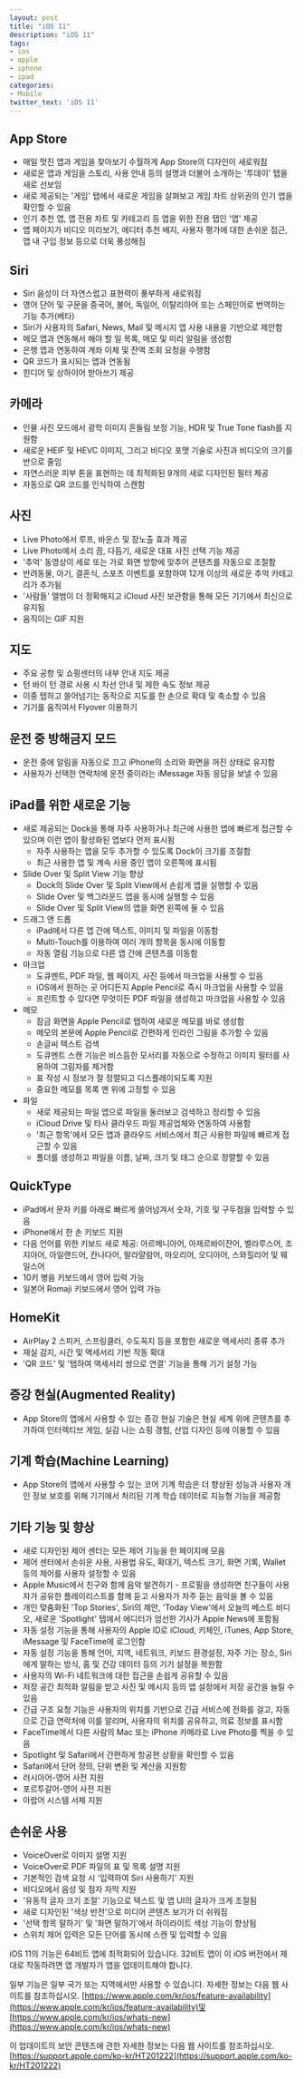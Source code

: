 ```yaml
---
layout: post
title: "iOS 11"
description: "iOS 11"
tags:
- ios
- apple
- iphone
- ipad
categories:
- Mobile
twitter_text: 'iOS 11'
---
```



## App Store

* 매일 멋진 앱과 게임을 찾아보기 수월하게 App Store의 디자인이 새로워짐
* 새로운 앱과 게임을 스토리, 사용 안내 등의 설명과 더불어 소개하는 '투데이' 탭을 새로 선보임
* 새로 제공되는 '게임' 탭에서 새로운 게임을 살펴보고 게임 차트 상위권의 인기 앱을 확인할 수 있음
* 인기 추천 앱, 앱 전용 차트 및 카테고리 등 앱을 위한 전용 탭인 '앱' 제공
* 앱 페이지가 비디오 미리보기, 에디터 추천 배지, 사용자 평가에 대한 손쉬운 접근, 앱 내 구입 정보 등으로 더욱 풍성해짐


## Siri

* Siri 음성이 더 자연스럽고 표현력이 풍부하게 새로워짐
* 영어 단어 및 구문을 중국어, 불어, 독일어, 이탈리아어 또는 스페인어로 번역하는 기능 추가(베타)
* Siri가 사용자의 Safari, News, Mail 및 메시지 앱 사용 내용을 기반으로 제안함
* 메모 앱과 연동해서 해야 할 일 목록, 메모 및 미리 알림을 생성함
* 은행 앱과 연동하여 계좌 이체 및 잔액 조회 요청을 수행함
* QR 코드가 표시되는 앱과 연동됨
* 힌디어 및 상하이어 받아쓰기 제공


## 카메라

* 인물 사진 모드에서 광학 이미지 흔들림 보정 기능, HDR 및 True Tone flash를 지원함
* 새로운 HEIF 및 HEVC 이미지, 그리고 비디오 포맷 기술로 사진과 비디오의 크기를 반으로 줄임
* 자연스러운 피부 톤을 표현하는 데 최적화된 9개의 새로 디자인된 필터 제공
* 자동으로 QR 코드를 인식하여 스캔함


## 사진

* Live Photo에서 루프, 바운스 및 장노출 효과 제공
* Live Photo에서 소리 끔, 다듬기, 새로운 대표 사진 선택 기능 제공
* '추억' 동영상이 세로 또는 가로 화면 방향에 맞추어 콘텐츠를 자동으로 조절함
* 반려동물, 아기, 결혼식, 스포츠 이벤트를 포함하여 12개 이상의 새로운 추억 카테고리가 추가됨
* '사람들' 앨범이 더 정확해지고 iCloud 사진 보관함을 통해 모든 기기에서 최신으로 유지됨
* 움직이는 GIF 지원


## 지도

* 주요 공항 및 쇼핑센터의 내부 안내 지도 제공
* 턴 바이 턴 경로 사용 시 차선 안내 및 제한 속도 정보 제공
* 이중 탭하고 쓸어넘기는 동작으로 지도를 한 손으로 확대 및 축소할 수 있음
* 기기를 움직여서 Flyover 이용하기


## 운전 중 방해금지 모드

* 운전 중에 알림을 자동으로 끄고 iPhone의 소리와 화면을 꺼진 상태로 유지함
* 사용자가 선택한 연락처에 운전 중이라는 iMessage 자동 응답을 보낼 수 있음


## iPad를 위한 새로운 기능

* 새로 제공되는 Dock을 통해 자주 사용하거나 최근에 사용한 앱에 빠르게 접근할 수 있으며 이런 앱이 활성화된 앱보다 먼저 표시됨
    * 자주 사용하는 앱을 모두 추가할 수 있도록 Dock이 크기를 조절함
    * 최근 사용한 앱 및 계속 사용 중인 앱이 오른쪽에 표시됨
* Slide Over 및 Split View 기능 향상
    * Dock의 Slide Over 및 Split View에서 손쉽게 앱을 실행할 수 있음
    * Slide Over 및 백그라운드 앱을 동시에 실행할 수 있음
    * Slide Over 및 Split View의 앱을 화면 왼쪽에 둘 수 있음
* 드래그 앤 드롭
    * iPad에서 다른 앱 간에 텍스트, 이미지 및 파일을 이동함
    * Multi-Touch를 이용하여 여러 개의 항목을 동시에 이동함
    * 자동 열림 기능으로 다른 앱 간에 콘텐츠를 이동함
* 마크업
    * 도큐멘트, PDF 파일, 웹 페이지, 사진 등에서 마크업을 사용할 수 있음
    * iOS에서 원하는 곳 어디든지 Apple Pencil로 즉시 마크업을 사용할 수 있음
    * 프린트할 수 있다면 무엇이든 PDF 파일을 생성하고 마크업을 사용할 수 있음
* 메모
    * 잠금 화면을 Apple Pencil로 탭하여 새로운 메모를 바로 생성함
    * 메모의 본문에 Apple Pencil로 간편하게 인라인 그림을 추가할 수 있음
    * 손글씨 텍스트 검색
    * 도큐멘트 스캔 기능은 비스듬한 모서리를 자동으로 수정하고 이미지 필터를 사용하여 그림자를 제거함
    * 표 작성 시 정보가 잘 정렬되고 디스플레이되도록 지원
    * 중요한 메모를 목록 맨 위에 고정할 수 있음
* 파일
    * 새로 제공되는 파일 앱으로 파일을 둘러보고 검색하고 정리할 수 있음
    * iCloud Drive 및 타사 클라우드 파일 제공업체와 연동하여 사용함
    * '최근 항목'에서 모든 앱과 클라우드 서비스에서 최근 사용한 파일에 빠르게 접근할 수 있음
    * 폴더를 생성하고 파일을 이름, 날짜, 크기 및 태그 순으로 정렬할 수 있음


## QuickType

* iPad에서 문자 키를 아래로 빠르게 쓸어넘겨서 숫자, 기호 및 구두점을 입력할 수 있음
* iPhone에서 한 손 키보드 지원
* 다음 언어를 위한 키보드 새로 제공: 아르메니아어, 아제르바이잔어, 벨라루스어, 조지아어, 아일랜드어, 칸나다어, 말라얄람어, 마오리어, 오디아어, 스와힐리어 및 웨일스어
* 10키 병음 키보드에서 영어 입력 가능
* 일본어 Romaji 키보드에서 영어 입력 가능


## HomeKit

* AirPlay 2 스피커, 스프링클러, 수도꼭지 등을 포함한 새로운 액세서리 종류 추가
* 재실 감지, 시간 및 액세서리 기반 작동 확대
* 'QR 코드' 및 '탭하여 액세서리 쌍으로 연결' 기능을 통해 기기 설정 가능


## 증강 현실(Augmented Reality)

* App Store의 앱에서 사용할 수 있는 증강 현실 기술은 현실 세계 위에 콘텐츠를 추가하여 인터렉티브 게임, 실감 나는 쇼핑 경험, 산업 디자인 등에 이용할 수 있음


## 기계 학습(Machine Learning)

* App Store의 앱에서 사용할 수 있는 코어 기계 학습은 더 향상된 성능과 사용자 개인 정보 보호를 위해 기기에서 처리된 기계 학습 데이터로 지능형 기능을 제공함


## 기타 기능 및 향상

* 새로 디자인된 제어 센터는 모든 제어 기능을 한 페이지에 모음
* 제어 센터에서 손쉬운 사용, 사용법 유도, 확대기, 텍스트 크기, 화면 기록, Wallet 등의 제어를 사용자 설정할 수 있음
* Apple Music에서 친구와 함께 음악 발견하기 - 프로필을 생성하면 친구들이 사용자가 공유한 플레이리스트를 함께 듣고 사용자가 자주 듣는 음악을 볼 수 있음
* 개인 맞춤화된 'Top Stories', Siri의 제안, 'Today View'에서 오늘의 베스트 비디오, 새로운 'Spotlight' 탭에서 에디터가 엄선한 기사가 Apple News에 포함됨
* 자동 설정 기능을 통해 사용자의 Apple ID로 iCloud, 키체인, iTunes, App Store, iMessage 및 FaceTime에 로그인함
* 자동 설정 기능을 통해 언어, 지역, 네트워크, 키보드 환경설정, 자주 가는 장소, Siri에게 말하는 방식, 홈 및 건강 데이터 등의 기기 설정을 복원함
* 사용자의 Wi-Fi 네트워크에 대한 접근을 손쉽게 공유할 수 있음
* 저장 공간 최적화 알림을 받고 사진 및 메시지 등의 앱 설정에서 저장 공간을 늘릴 수 있음
* 긴급 구조 요청 기능은 사용자의 위치를 기반으로 긴급 서비스에 전화를 걸고, 자동으로 긴급 연락처에 이를 알리며, 사용자의 위치를 공유하고, 의료 정보를 표시함
* FaceTime에서 다른 사람의 Mac 또는 iPhone 카메라로 Live Photo를 찍을 수 있음
* Spotlight 및 Safari에서 간편하게 항공편 상황을 확인할 수 있음
* Safari에서 단어 정의, 단위 변환 및 계산을 지원함
* 러시아어-영어 사전 지원
* 포르투갈어-영어 사전 지원
* 아랍어 시스템 서체 지원


## 손쉬운 사용

* VoiceOver로 이미지 설명 지원
* VoiceOver로 PDF 파일의 표 및 목록 설명 지원
* 기본적인 검색 요청 시 '입력하여 Siri 사용하기' 지원
* 비디오에서 음성 및 점자 자막 지원
* '유동적 글자 크기 조절' 기능으로 텍스트 및 앱 UI의 글자가 크게 조절됨
* 새로 디자인된 '색상 반전'으로 미디어 콘텐츠 보기가 더 쉬워짐
* '선택 항목 말하기' 및 '화면 말하기'에서 하이라이트 색상 기능이 향상됨
* 스위치 제어 입력은 모든 단어를 동시에 스캔 및 입력할 수 있음


iOS 11의 기능은 64비트 앱에 최적화되어 있습니다. 32비트 앱이 이 iOS 버전에서 제대로 작동하려면 앱 개발자가 앱을 업데이트해야 합니다.


일부 기능은 일부 국가 또는 지역에서만 사용할 수 있습니다. 자세한 정보는 다음 웹 사이트를 참조하십시오. [https://www.apple.com/kr/ios/feature-availability](https://www.apple.com/kr/ios/feature-availability)및 [https://www.apple.com/kr/ios/whats-new](https://www.apple.com/kr/ios/whats-new)


이 업데이트의 보안 콘텐츠에 관한 자세한 정보는 다음 웹 사이트를 참조하십시오.
[https://support.apple.com/ko-kr/HT201222](https://support.apple.com/ko-kr/HT201222)
